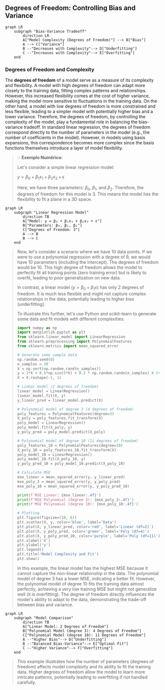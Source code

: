 ## Degrees of Freedom: Controlling Bias and Variance

```mermaid
graph LR
    subgraph "Bias-Variance Tradeoff"
        direction LR
        A["Model Complexity (Degrees of Freedom)"] --> B["Bias"]
        A --> C["Variance"]
        B --"Decreases with Complexity"--> D["Underfitting"]
        C --"Increases with Complexity"--> E["Overfitting"]
    end
```

### Degrees of Freedom and Complexity

The **degrees of freedom** of a model serve as a measure of its complexity and flexibility. A model with high degrees of freedom can adapt more closely to the training data, fitting complex patterns and relationships. However, this increased flexibility comes at the cost of higher variance, making the model more sensitive to fluctuations in the training data. On the other hand, a model with low degrees of freedom is more constrained and less flexible, leading to a simpler model with potentially higher bias and a lower variance. Therefore, the degrees of freedom, by controlling the complexity of the model, play a fundamental role in balancing the bias-variance tradeoff. In standard linear regression, the degrees of freedom correspond directly to the number of parameters in the model (e.g., the number of coefficients in the model). However, in models using basis expansions, this correspondence becomes more complex since the basis functions themselves introduce a layer of model flexibility.

> 💡 **Exemplo Numérico:**
>
> Let's consider a simple linear regression model:
>
> $y = \beta_0 + \beta_1 x_1 + \beta_2 x_2 + \epsilon$
>
> Here, we have three parameters: $\beta_0$, $\beta_1$, and $\beta_2$. Therefore, the degrees of freedom for this model is 3. This means the model has the flexibility to fit a plane in a 3D space.

```mermaid
graph LR
    subgraph "Linear Regression Model"
        direction TB
        A["Model: y = β₀ + β₁x₁ + β₂x₂ + ε"]
        B["Parameters: β₀, β₁, β₂"]
        C["Degrees of Freedom: 3"]
        A --> B
        B --> C
    end
```

> Now, let's consider a scenario where we have 10 data points. If we were to use a polynomial regression with a degree of 9, we would have 10 parameters (including the intercept). The degrees of freedom would be 10. This high degree of freedom allows the model to perfectly fit all training points (zero training error) but is likely to overfit, leading to poor generalization on new data.
>
> In contrast, a linear model ($y = \beta_0 + \beta_1 x$) has only 2 degrees of freedom. It is much less flexible and might not capture complex relationships in the data, potentially leading to higher bias (underfitting).
>
> To illustrate this further, let's use Python and scikit-learn to generate some data and fit models with different complexities:
> ```python
> import numpy as np
> import matplotlib.pyplot as plt
> from sklearn.linear_model import LinearRegression
> from sklearn.preprocessing import PolynomialFeatures
> from sklearn.metrics import mean_squared_error
>
> # Generate some sample data
> np.random.seed(0)
> n_samples = 20
> X = np.sort(np.random.rand(n_samples))
> y = 2*X + 0.5*np.sin(5*X) + 0.2 * np.random.randn(n_samples) # true relationship is a bit more complex
> X = X.reshape(-1, 1)
>
> # Linear model (2 degrees of freedom)
> linear_model = LinearRegression()
> linear_model.fit(X, y)
> y_linear_pred = linear_model.predict(X)
>
> # Polynomial model of degree 3 (4 degrees of freedom)
> poly_features = PolynomialFeatures(degree=3)
> X_poly = poly_features.fit_transform(X)
> poly_model = LinearRegression()
> poly_model.fit(X_poly, y)
> y_poly_pred = poly_model.predict(X_poly)
>
> # Polynomial model of degree 10 (11 degrees of freedom)
> poly_features_10 = PolynomialFeatures(degree=10)
> X_poly_10 = poly_features_10.fit_transform(X)
> poly_model_10 = LinearRegression()
> poly_model_10.fit(X_poly_10, y)
> y_poly_pred_10 = poly_model_10.predict(X_poly_10)
>
> # Calculate MSE
> mse_linear = mean_squared_error(y, y_linear_pred)
> mse_poly_3 = mean_squared_error(y, y_poly_pred)
> mse_poly_10 = mean_squared_error(y, y_poly_pred_10)
>
> print(f'MSE Linear: {mse_linear:.4f}')
> print(f'MSE Polynomial (degree 3): {mse_poly_3:.4f}')
> print(f'MSE Polynomial (degree 10): {mse_poly_10:.4f}')
>
> # Plotting
> plt.figure(figsize=(10, 6))
> plt.scatter(X, y, color='blue', label='Data')
> plt.plot(X, y_linear_pred, color='red', label='Linear (df=2)')
> plt.plot(X, y_poly_pred, color='green', label='Poly (df=4)')
> plt.plot(X, y_poly_pred_10, color='purple', label='Poly (df=11)')
> plt.xlabel('X')
> plt.ylabel('y')
> plt.legend()
> plt.title('Model Complexity and Fit')
> plt.show()
> ```
>
> In this example, the linear model has the highest MSE because it cannot capture the non-linear relationship in the data. The polynomial model of degree 3 has a lower MSE, indicating a better fit. However, the polynomial model of degree 10 fits the training data almost perfectly, achieving a very low training MSE but might not generalize well (it is overfitting). The degree of freedom directly influences the model's ability to adapt to the data, demonstrating the trade-off between bias and variance.

```mermaid
graph LR
    subgraph "Model Comparison"
        direction TB
        A["Linear Model: 2 Degrees of Freedom"]
        B["Polynomial Model (degree 3): 4 Degrees of Freedom"]
        C["Polynomial Model (degree 10): 11 Degrees of Freedom"]
        A --"Higher Bias"--> D["Underfitting"]
        B --"Balanced Bias-Variance"--> E["Optimal Fit"]
        C --"Higher Variance"--> F["Overfitting"]
    end
```

> This example illustrates how the number of parameters (degrees of freedom) affects model complexity and its ability to fit the training data. Higher degrees of freedom allow the model to learn more intricate patterns, potentially leading to overfitting if not handled carefully.

[^5.4.1]: "The expression M = trace(He) gives the dimension of the projection space, which is also the number of basis functions, and hence the number of parameters involved in the fit. By analogy we define the effective degrees of freedom of a smoothing spline to be" *(Trecho de <Basis Expansions and Regularization>)*
[^5.5.2]:"Figure 5.9 shows the effect of the choice of dfx when using a smoothing spline on a simple example" *(Trecho de <Basis Expansions and Regularization>)*
